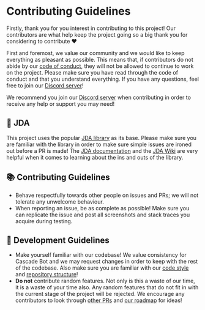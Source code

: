 # Contributing Guidelines

Firstly, thank you for you interest in contributing to this project! Our contributors are what help keep the project going so a big thank you for considering to contribute ❤

First and foremost, we value our community and we would like to keep everything as pleasant as possible. This means that, if contributors do not abide by our [code of conduct](CODE_OF_CONDUCT.md), they will not be allowed to continue to work on the project. Please make sure you have read through the code of conduct and that you understand everything. If you have any questions, feel free to join our [Discord server](http://discord.cascadebot.org/)!

We recommend you join our [Discord server](http://discord.cascadebot.org/) when contributing in order to receive any help or support you may need!

## 🤖 JDA
This project uses the popular [JDA library](https://github.com/DV8FromTheWorld/JDA) as its base. Please make sure you are familiar with the library in order to make sure simple issues are ironed out before a PR is made! The [JDA documentation](https://ci.dv8tion.net/job/JDA/javadoc/index.html?overview-summary.html) and the [JDA Wiki](https://github.com/DV8FromTheWorld/JDA/wiki) are very helpful when it comes to learning about the ins and outs of the library.

## 📚 Contributing Guidelines
 - Behave respectfully towards other people on issues and PRs; we will not tolerate any unwelcome behaviour.
 - When reporting an issue, be as complete as possible! Make sure you can replicate the issue and post all screenshots and stack traces you acquire during testing.

## 📖 Development Guidelines
 - Make yourself familiar with our codebase! We value consistency for Cascade Bot and we may request changes in order to keep with the rest of the codebase. Also make sure you are familiar with our [code style](https://github.com/CascadeBot/CascadeBot/wiki/Code-Style) and [repository structure](https://github.com/CascadeBot/CascadeBot/wiki/Repository-Structure)!
 - **Do not** contribute random features. Not only is this a waste of our time, it is a waste of your time also. Any random features that do not fit in with the current stage of the project will be rejected. We encourage any contributors to look through [other PRs](https://github.com/CascadeBot/CascadeBot/pulls) and [our roadmap](https://github.com/orgs/CascadeBot/projects/3) for ideas! 
